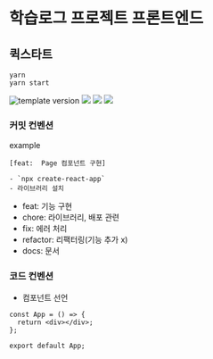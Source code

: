 # 학습로그 프로젝트 프론트엔드

## 퀵스타트
```
yarn
yarn start
```

<div style={display:flex}>
  <img src="https://img.shields.io/badge/version-1.0.0-blue?style=flat-square" alt="template version"/>
  <img src="https://img.shields.io/badge/language-html-red.svg?style=flat-square"/>
  <img src="https://img.shields.io/badge/language-styled component-yellow.svg?style=flat-square"/>
  <img src="https://img.shields.io/badge/language-react-skyblue.svg?style=flat-square"/>
</div>

### 커밋 컨벤션

example

```
[feat:  Page 컴포넌트 구현]

- `npx create-react-app`
- 라이브러리 설치

```

- feat: 기능 구현
- chore: 라이브러리, 배포 관련
- fix: 에러 처리
- refactor: 리팩터링(기능 추가 x)
- docs: 문서

### 코드 컨벤션

- 컴포넌트 선언

```
const App = () => {
  return <div></div>;
};

export default App;
```

